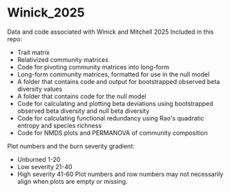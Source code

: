 # Winick_2025
Data and code associated with Winick and Mitchell 2025
Included in this repo:
-  Trait matrix
-  Relativized community matrices
-  Code for pivoting community matrices into long-form
-  Long-form community matrices, formatted for use in the null model
-  A folder that contains code and output for bootstrapped observed beta diversity values
-  A folder that contains code for the null model
-  Code for calculating and plotting beta deviations using bootstrapped observed beta diversity and null beta diversity
-  Code for calculating functional redundancy using Rao's quadratic entropy and species richness
-  Code for NMDS plots and PERMANOVA of community composition

Plot numbers and the burn severity gradient:
-  Unburned         1-20
-  Low severity     21-40
-  High severity    41-60
Plot numbers and row numbers may not necessarily align when plots are empty or missing.
